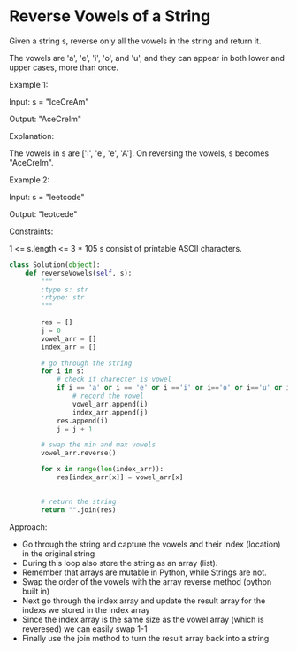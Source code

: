 # Reverse Vowels of a String

Given a string s, reverse only all the vowels in the string and return it.

The vowels are 'a', 'e', 'i', 'o', and 'u', and they can appear in both lower and upper cases, more than once.

 

Example 1:

Input: s = "IceCreAm"

Output: "AceCreIm"

Explanation:

The vowels in s are ['I', 'e', 'e', 'A']. On reversing the vowels, s becomes "AceCreIm".

Example 2:

Input: s = "leetcode"

Output: "leotcede"

 

Constraints:

1 <= s.length <= 3 * 105
s consist of printable ASCII characters.

```Python
class Solution(object):
    def reverseVowels(self, s):
        """
        :type s: str
        :rtype: str
        """
        
        res = []
        j = 0
        vowel_arr = []
        index_arr = []

        # go through the string
        for i in s:
            # check if charecter is vowel
            if i == 'a' or i == 'e' or i =='i' or i=='o' or i=='u' or i == 'A' or i == 'E' or i =='I' or i=='O' or i=='U':
                # record the vowel
                vowel_arr.append(i)
                index_arr.append(j)
            res.append(i)
            j = j + 1

        # swap the min and max vowels 
        vowel_arr.reverse()

        for x in range(len(index_arr)):
            res[index_arr[x]] = vowel_arr[x]
        

        # return the string
        return "".join(res)
```

Approach:
- Go through the string and capture the vowels and their index (location) in the original string
- During this loop also store the string as an array (list). 
- Remember that arrays are mutable in Python, while Strings are not.
- Swap the order of the vowels with the array reverse method (python built in)
- Next go through the index array and update the result array for the indexs we stored in the index array
- Since the index array is the same size as the vowel array (which is reveresed) we can easily swap 1-1
- Finally use the join method to turn the result array back into a string